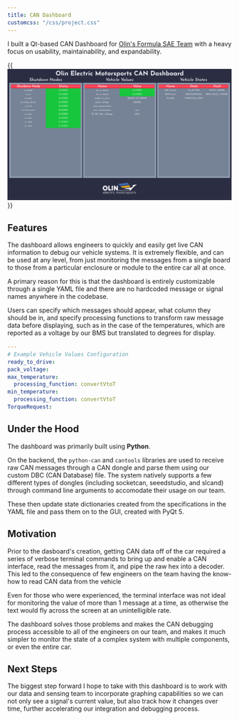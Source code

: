 ```yaml
---
title: CAN Dashboard
customcss: "/css/project.css"
---
```

I built a Qt-based CAN Dashboard for [Olin's Formula SAE Team](https://olineelctricmotorsports.com) with a heavy focus on usability, maintainability, and expandability.

{{<img src="images/gui.png" sizes="(min-width: 35em) 700px, 100vw" caption="The dashboard displaying the data from the first day we spun our car's wheels!" >}}

## Features

The dashboard allows engineers to quickly and easily get live CAN information to debug our vehicle systems. It is extremely flexible, and can be used at any level, from just monitoring the messages from a single board to those from a particular enclosure or module to the entire car all at once.

A primary reason for this is that the dashboard is entirely customizable through a single YAML file and there are no hardcoded message or signal names anywhere in the codebase.

Users can specify which messages should appear, what column they should be in, and specify processing functions to transform raw message data before displaying, such as in the case of the temperatures, which are reported as a voltage by our BMS but translated to degrees for display.

```yaml
---
# Example Vehicle Values Configuration
ready_to_drive:
pack_voltage:
max_temperature:
  processing_function: convertVtoT
min_temperature:
  processing_function: convertVtoT
TorqueRequest:
```

## Under the Hood

The dashboard was primarily built using __Python__.

On the backend, the `python-can` and `cantools` libraries are used to receive raw CAN messages through a CAN dongle and parse them using our custom DBC (CAN Database) file. The system natively supports a few different types of dongles (including socketcan, seeedstudio, and slcand) through command line arguments to accomodate their usage on our team.

These then update state dictionaries created from the specifications in the YAML file and pass them on to the GUI, created with PyQt 5.

## Motivation

Prior to the dasboard's creation, getting CAN data off of the car required a series of verbose terminal commands to bring up and enable a CAN interface, read the messages from it, and pipe the raw hex into a decoder. This led to the consequence of few engineers on the team having the know-how to read CAN data from the vehicle

Even for those who were experienced, the terminal interface was not ideal for monitoring the value of more than 1 message at a time, as otherwise the text would fly across the screen at an unintelligible rate.

The dashboard solves those problems and makes the CAN debugging process accessible to all of the engineers on our team, and makes it much simpler to monitor the state of a complex system with multiple components, or even the entire car.

## Next Steps

The biggest step forward I hope to take with this dashboard is to work with our data and sensing team to incorporate graphing capabilities so we can not only see a signal's current value, but also track how it changes over time, further accelerating our integration and debugging process.

